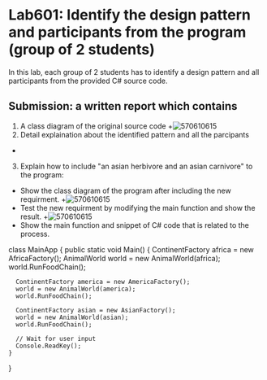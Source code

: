 # Lab601: Identify the design pattern and participants from the program (group of 2 students)

In this lab, each group of 2 students has to identify a design pattern and all participants 
from the provided C# source code. 

## Submission: a written report which contains

1. A class diagram of the original source code
+![570610615](https://fbcdn-sphotos-c-a.akamaihd.net/hphotos-ak-xat1/v/t35.0-12/12084796_1090193911031590_988775296_o.jpg?oh=115cd36890f6b67fd3aeebc3a0d42113&oe=56109C00&__gda__=1443931797_8d200a2f2612543ef597a143ce0187fb)
2. Detail explaination about the identified pattern and all the parcipants
-
3. Explain how to include "an asian herbivore and an asian carnivore" to the program: 
  - Show the class diagram of the program after including the new requirment.
  +![570610615](https://fbcdn-sphotos-d-a.akamaihd.net/hphotos-ak-xap1/v/t35.0-12/12082811_1090195864364728_437084225_o.jpg?oh=8a4d22a6892a4f2e196e1788d093ce31&oe=5610F31C&__gda__=1443928329_26392d1f4939cc0151036fbbafb4a270)
  - Test the new requirment by modifying the main function and show the result.
  +![570610615](https://scontent-hkg3-1.xx.fbcdn.net/hphotos-xpa1/v/t34.0-12/12071881_1090196811031300_1236306132_n.jpg?oh=01d6e5229706eab9d77a9a7f883bf721&oe=56108CE0)
  - Show the main function and snippet of C# code that is related to the process.
  
   class MainApp
  {
    public static void Main()
    {
      ContinentFactory africa = new AfricaFactory();
      AnimalWorld world = new AnimalWorld(africa);
      world.RunFoodChain();
 
      ContinentFactory america = new AmericaFactory();
      world = new AnimalWorld(america);
      world.RunFoodChain();

      ContinentFactory asian = new AsianFactory();
      world = new AnimalWorld(asian);
      world.RunFoodChain();
 
      // Wait for user input
      Console.ReadKey();
    }
  }


 
